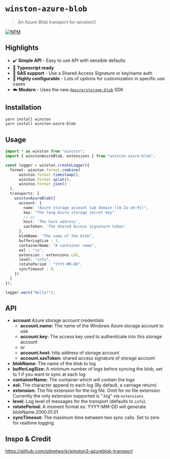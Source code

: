 # `winston-azure-blob`

> An Azure Blob transport for winston3

[![NPM](https://img.shields.io/npm/v/winston-azure-blob?style=for-the-badge)](https://www.npmjs.com/package/winston-azure-blob)

## Highlights

-   :heavy_check_mark: **Simple API** - Easy to use API with sensible defaults
-   :large_blue_circle: **Typescript ready**
-   :closed_lock_with_key: **SAS support** - Use a Shared Access Signature or key/name auth
-   :wrench: **Highly configurable** - Lots of options for customization in specific use cases
-   :cloud: **Modern** - Uses the new [`@azure/storage-blob`](https://www.npmjs.com/package/@azure/storage-blob) SDK

## Installation

```bash
yarn install winston
yarn install winston-azure-blob
```

## Usage

```typescript
import * as winston from "winston";
import { winstonAzureBlob, extensions } from "winston-azure-blob";

const logger = winston.createLogger({
  format: winston.format.combine(
      winston.format.timestamp(),
      winston.format.splat(),
      winston.format.json()
  ),
  transports: [
    winstonAzureBlob({
      account: {
        name: "Azure storage account sub domain ([A-Za-z0-9])",
        key: "The long Azure storage secret key"
        // or
        host: 'The host address',
        sasToken: 'The Shared Access Signature token'
      },
      blobName: "The name of the blob",
      bufferLogSize : 1,
      containerName: "A container name",
      eol : "\n",
      extension : extensions.LOG,
      level: "info",
      rotatePeriod : "YYYY-MM-DD",
      syncTimeout : 0,
    })
  ]
});

logger.warn("Hello!");
```

## API

-   **account** Azure storage account credentials
    -   **account.name:** The name of the Windows Azure storage account to use
    -   **account.key:** The access key used to authenticate into this storage account
    -   or
    -   **account.host:** http address of storage account
    -   **account.sasToken:** shared access signature of storage account
-   **blobName:** The name of the blob to log
-   **bufferLogSize:** A minimum number of logs before syncing the blob, set to 1 if you want to sync at each log
-   **containerName:** The container which will contain the logs
-   **eol:** The character append to each log (By default, a carriage return)
-   **extension:** The file extension for the log file. Omit for no file extension. Currently the only extension supported is ".log" via `extensions`
-   **level:** Log level of messages for the transport (defaults to `info`).
-   **rotatePeriod:** A moment format ex: YYYY-MM-DD will generate blobName.2000.01.01
-   **syncTimeout:** The maximum time between two sync calls. Set to zero for realtime logging

## Inspo & Credit

<https://github.com/sdnetwork/winston3-azureblob-transport>
